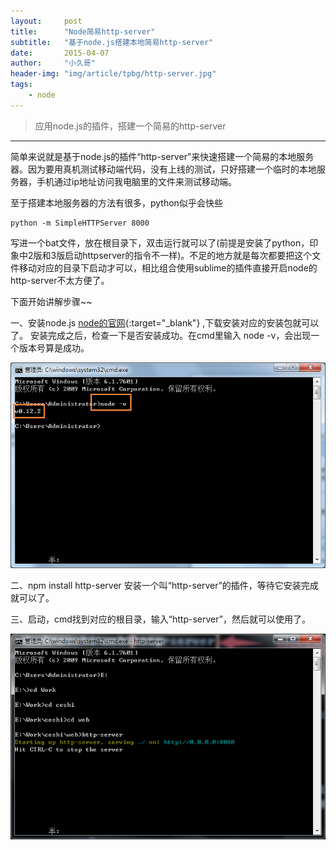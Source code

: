 ```yaml
---
layout:     post
title:      "Node简易http-server"
subtitle:   "基于node.js搭建本地简易http-server"
date:       2015-04-07
author:     "小久哥"
header-img: "img/article/tpbg/http-server.jpg"
tags:
    - node
---
```


> 应用node.js的插件，搭建一个简易的http-server

***

简单来说就是基于node.js的插件“http-server”来快速搭建一个简易的本地服务器。因为要用真机测试移动端代码，没有上线的测试，只好搭建一个临时的本地服务器，手机通过ip地址访问我电脑里的文件来测试移动端。

至于搭建本地服务器的方法有很多，python似乎会快些
```
python -m SimpleHTTPServer 8000
```
写进一个bat文件，放在根目录下，双击运行就可以了(前提是安装了python，印象中2版和3版启动httpserver的指令不一样)。不足的地方就是每次都要把这个文件移动对应的目录下启动才可以，相比组合使用sublime的插件直接开启node的http-server不太方便了。


下面开始讲解步骤~~

一、安装node.js [node的官网](https://nodejs.org/){:target="_blank"} ,下载安装对应的安装包就可以了。
安装完成之后，检查一下是否安装成功。在cmd里输入 node -v，会出现一个版本号算是成功。

![img](/img/article/insert/20150407/1.png)

二、npm install http-server 安装一个叫“http-server”的插件，等待它安装完成就可以了。

三、启动，cmd找到对应的根目录，输入“http-server”，然后就可以使用了。

![img](/img/article/insert/20150407/2.png)


